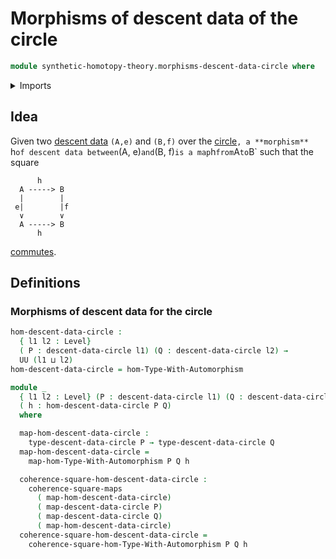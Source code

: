 # Morphisms of descent data of the circle

```agda
module synthetic-homotopy-theory.morphisms-descent-data-circle where
```

<details><summary>Imports</summary>

```agda
open import foundation.commuting-squares-of-maps
open import foundation.universe-levels

open import structured-types.morphisms-types-equipped-with-automorphisms

open import synthetic-homotopy-theory.descent-circle
```

</details>

## Idea

Given two [descent data](synthetic-homotopy-theory.descent-circle.md) `(A,e)`
and `(B,f)` over the
[circle](synthetic-homotopy-theory.circle.md)`, a **morphism** `h`of descent data between`(A,
e)`and`(B, f)`is a map`h`from`A`to`B` such that the square

```text
      h
  A -----> B
  |        |
 e|        |f
  ∨        ∨
  A -----> B
      h
```

[commutes](foundation.commuting-squares-of-maps.md).

## Definitions

### Morphisms of descent data for the circle

```agda
hom-descent-data-circle :
  { l1 l2 : Level}
  ( P : descent-data-circle l1) (Q : descent-data-circle l2) →
  UU (l1 ⊔ l2)
hom-descent-data-circle = hom-Type-With-Automorphism

module _
  { l1 l2 : Level} (P : descent-data-circle l1) (Q : descent-data-circle l2)
  ( h : hom-descent-data-circle P Q)
  where

  map-hom-descent-data-circle :
    type-descent-data-circle P → type-descent-data-circle Q
  map-hom-descent-data-circle =
    map-hom-Type-With-Automorphism P Q h

  coherence-square-hom-descent-data-circle :
    coherence-square-maps
      ( map-hom-descent-data-circle)
      ( map-descent-data-circle P)
      ( map-descent-data-circle Q)
      ( map-hom-descent-data-circle)
  coherence-square-hom-descent-data-circle =
    coherence-square-hom-Type-With-Automorphism P Q h
```
